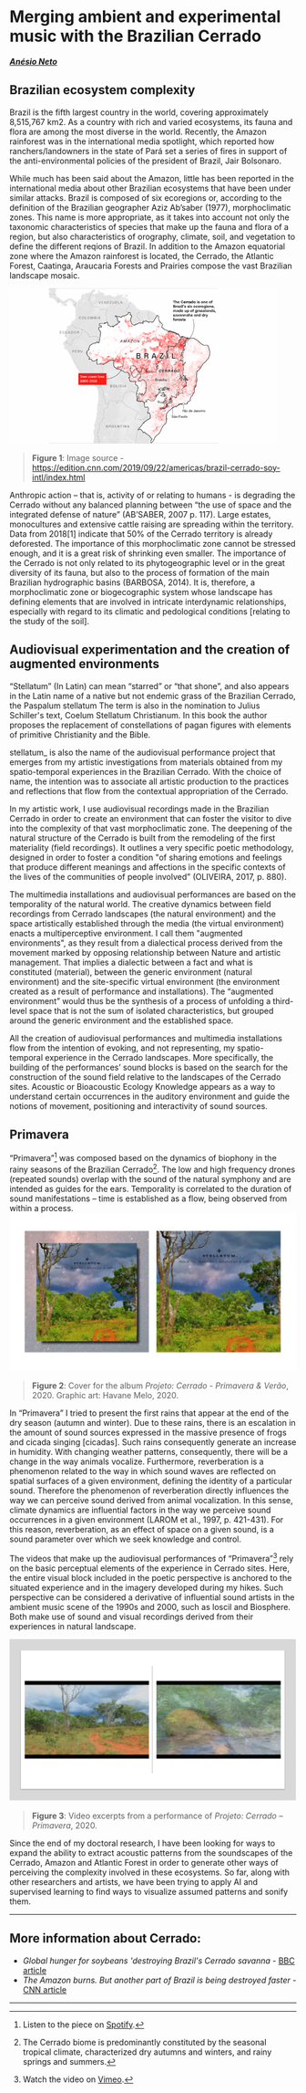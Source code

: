 # Merging ambient and experimental music with the Brazilian Cerrado

***[Anésio Neto](https://linktr.ee/stellatum_)***

## Brazilian ecosystem complexity 

Brazil is the fifth largest country in the world, covering approximately 8,515,767 km2. As a country with rich and varied ecosystems, its fauna and flora are among the most diverse in the world. Recently, the Amazon rainforest was in the international media spotlight, which reported how ranchers/landowners in the state of Pará set a series of fires in support of the anti-environmental policies of the president of Brazil, Jair Bolsonaro. 

While much has been said about the Amazon, little has been reported in the international media about other Brazilian ecosystems that have been under similar attacks. Brazil is composed of six ecoregions or, according to the definition of the Brazilian geographer Aziz Ab’saber (1977), morphoclimatic zones. This name is more appropriate, as it takes into account not only the taxonomic characteristics of species that make up the fauna and flora of a region, but also characteristics of orography, climate, soil, and vegetation to define the different reqions of Brazil. In addition to the Amazon equatorial zone where the Amazon rainforest is located, the Cerrado, the Atlantic Forest, Caatinga, Araucaria Forests and Prairies compose the vast Brazilian landscape mosaic.

![Map of Brazil showing the Cerrado](media/cerrado_map.png)

> **Figure 1**: Image source -
https://edition.cnn.com/2019/09/22/americas/brazil-cerrado-soy-intl/index.html

Anthropic action – that is, activity of or relating to humans - is degrading the Cerrado without any balanced planning between “the use of space and the integrated defense of nature” (AB’SABER, 2007 p. 117). Large estates, monocultures and extensive cattle raising are spreading within the territory. Data from 2018[1] indicate that 50% of the Cerrado territory is already deforested. The importance of this morphoclimatic zone cannot be stressed enough, and it is a great risk of shrinking even smaller. The importance of the Cerrado is not only related to its phytogeographic level or in the great diversity of its fauna, but also to the process of formation of the main Brazilian hydrographic basins (BARBOSA, 2014). It is, therefore, a morphoclimatic zone or biogecographic system whose landscape has defining elements that are involved in intricate interdynamic relationships, especially with regard to its climatic and pedological conditions [relating to the study of the soil]. 

## Audiovisual experimentation and the creation of augmented environments 

“Stellatum” (In Latin) can mean “starred” or “that shone”, and also appears in the Latin name of a native but not endemic grass of the Brazilian Cerrado, the Paspalum stellatum The term is also in the nomination to Julius Schiller's text, Coelum Stellatum Christianum. In this book the author proposes the replacement of constellations of pagan figures with elements of primitive Christianity and the Bible. 

stellatum_ is also the name of the audiovisual performance project that emerges from my artistic investigations from materials obtained from my spatio-temporal experiences in the Brazilian Cerrado. With the choice of name, the intention was to associate all artistic production to the practices and reflections that flow from the contextual appropriation of the Cerrado. 

In my artistic work, I use audiovisual recordings made in the Brazilian Cerrado in order to create an environment that can foster the visitor to dive into the complexity of that vast morphoclimatic zone.  The deepening of the natural structure of the Cerrado is built from the remodeling of the first materiality (field recordings). It outlines a very specific poetic methodology, designed in order to foster a condition "of sharing emotions and feelings that produce different meanings and affections in the specific contexts of the lives of the communities of people involved” (OLIVEIRA, 2017, p. 880).

The multimedia installations and audiovisual performances are based on the temporality of the natural world. The creative dynamics between field recordings from Cerrado landscapes (the natural environment) and the space artistically established through the media (the virtual environment) enacts a multiperceptive environment. I call them "augmented environments", as they result from a dialectical process derived from the movement marked by opposing relationship between Nature and artistic management. That implies a dialectic between a fact and what is constituted (material), between the generic environment (natural environment) and the site-specific virtual environment (the environment created as a result of performance and installations). The “augmented environment” would thus be the synthesis of a process of unfolding a third-level space that is not the sum of isolated characteristics, but grouped around the generic environment and the established space. 

All the creation of audiovisual performances and multimedia installations flow from the intention of evoking, and not representing, my spatio-temporal experience in the Cerrado landscapes. More specifically, the building of the performances’ sound blocks is based on the search for the construction of the sound field relative to the landscapes of the Cerrado sites. Acoustic or Bioacoustic Ecology Knowledge appears as a way to understand certain occurrences in the auditory environment and guide the notions of movement, positioning and interactivity of sound sources. 

## Primavera

“Primavera”[^1] was composed based on the dynamics of biophony in the rainy seasons of the Brazilian Cerrado[^2]. The low and high frequency drones (repeated sounds) overlap with the sound of the natural symphony and are intended as guides for the ears. Temporality is correlated to the duration of sound manifestations – time is established as a flow, being observed from within a process.
![Stellatum_ Primavera album artwork](media/stellatum_primavera_art.jpg)

> **Figure 2**: Cover for the album _Projeto: Cerrado - Primavera & Verão_, 2020. Graphic art: Havane Melo, 2020.

In “Primavera” I tried to present the first rains that appear at the end of the dry season (autumn and winter). Due to these rains, there is an escalation in the amount of sound sources expressed in the massive presence of frogs and cicada singing [cicadas]. Such rains consequently generate an increase in humidity. With changing weather patterns, consequently, there will be a change in the way animals vocalize. Furthermore, reverberation is a phenomenon related to the way in which sound waves are reflected on spatial surfaces of a given environment, defining the identity of a particular sound. Therefore the phenomenon of reverberation directly influences the way we can perceive sound derived from animal vocalization. In this sense, climate dynamics are influential factors in the way we perceive sound occurrences in a given environment (LAROM et al., 1997, p. 421-431). For this reason, reverberation, as an effect of space on a given sound, is a sound parameter over which we seek knowledge and control. 

The videos that make up the audiovisual performances of “Primavera”[^3] rely on the basic perceptual elements of the experience in Cerrado sites. Here, the entire visual block included in the poetic perspective is anchored to the situated experience and in the imagery developed during my hikes. Such perspective can be considered a derivative of influential sound artists in the ambient music scene of the 1990s and 2000, such as loscil and Biosphere. Both make use of sound and visual recordings derived from their experiences in natural landscape.

![Video stills of "Primavera"](media/primavera_video_still.png)

> **Figure 3**: Video excerpts from a performance of _Projeto: Cerrado – Primavera_, 2020.

Since the end of my doctoral research, I have been looking for ways to expand the ability to extract acoustic patterns from the soundscapes of the Cerrado, Amazon and Atlantic Forest in order to generate other ways of perceiving the complexity involved in these ecosystems. So far, along with other researchers and artists, we have been trying to apply AI and supervised learning to find ways to visualize assumed patterns and sonify them.

---

## More information about Cerrado:

- *Global hunger for soybeans 'destroying Brazil's Cerrado savanna* - [BBC article](https://www.bbc.com/news/av/world-46033689)
- *The Amazon burns. But another part of Brazil is being destroyed faster* - [CNN article](https://edition.cnn.com/2019/09/22/americas/brazil-cerrado-soy-intl/index.html)

---

[^1]: Listen to the piece on [Spotify](https://open.spotify.com/track/2M002kC9TnarIMPMhNCoS8?si=30901842068e4ebf).  
[^2]: The Cerrado biome is predominantly constituted by the seasonal tropical climate, characterized dry autumns and winters, and rainy springs and summers.  
[^3]: Watch the video on [Vimeo](https://vimeo.com/477135283).